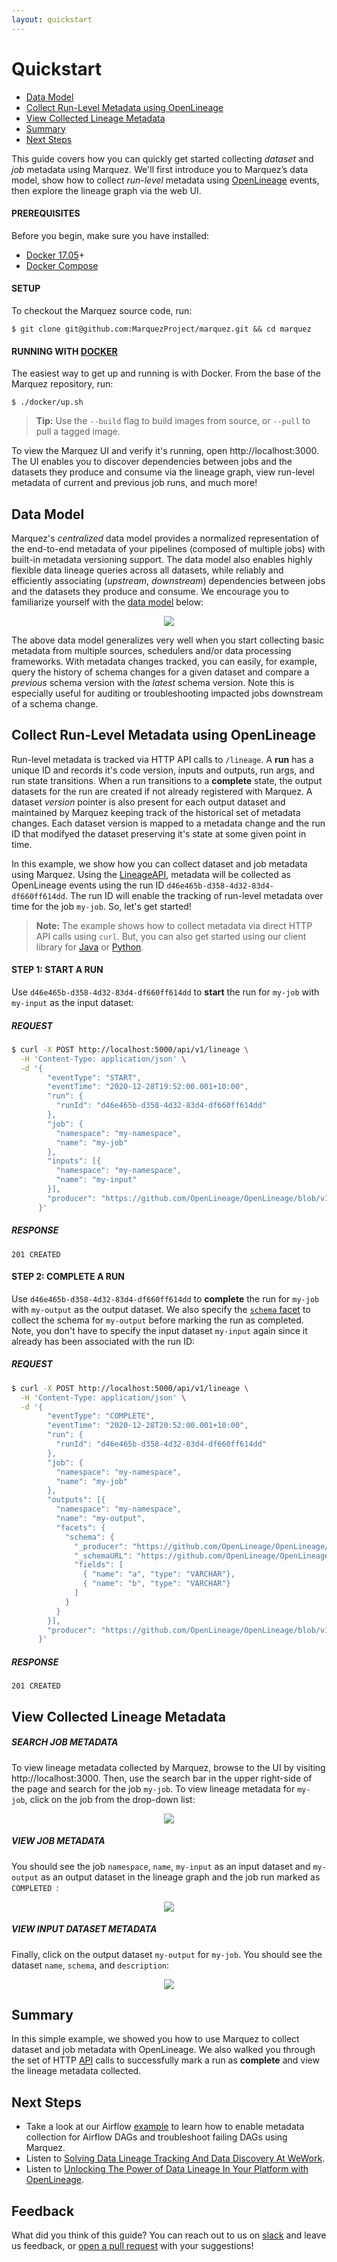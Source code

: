 ```yaml
---
layout: quickstart
---
```


# Quickstart

* [Data Model](#data-model)
* [Collect Run-Level Metadata using OpenLineage](#collect-run-level-metadata-using-openlineage)
* [View Collected Lineage Metadata](#view-collected-lineage-metadata)
* [Summary](#summary)
* [Next Steps](#next-steps)

This guide covers how you can quickly get started collecting _dataset_ and _job_ metadata using Marquez. We'll first introduce you to Marquez’s data model, show how to collect _run-level_ metadata using [OpenLineage](https://github.com/OpenLineage/OpenLineage) events, then explore the lineage graph via the web UI.

#### PREREQUISITES

Before you begin, make sure you have installed:

* [Docker 17.05](https://docs.docker.com/install)+
* [Docker Compose](https://docs.docker.com/compose/install)

#### SETUP

To checkout the Marquez source code, run:

```
$ git clone git@github.com:MarquezProject/marquez.git && cd marquez
```

#### RUNNING WITH [DOCKER](https://github.com/MarquezProject/marquez/blob/main/Dockerfile)

The easiest way to get up and running is with Docker. From the base of the Marquez repository, run:

```
$ ./docker/up.sh
```

> **Tip:** Use the `--build` flag to build images from source, or `--pull` to pull a tagged image.

To view the Marquez UI and verify it's running, open http://localhost:3000. The UI enables you to discover dependencies between jobs and the datasets they produce and consume via the lineage graph, view run-level metadata of current and previous job runs, and much more! 

## Data Model

Marquez's _centralized_ data model provides a normalized representation of the end-to-end metadata of your pipelines (composed of multiple jobs) with built-in metadata versioning support. The data model also enables highly flexible data lineage queries across all datasets, while reliably and efficiently associating (_upstream_, _downstream_) dependencies between jobs and the datasets they produce and consume. We encourage you to familiarize yourself with the [data model](https://marquezproject.github.io/marquez/#data-model) below:

<figure align="center">
  <img src="./assets/images/model.png">
</figure>

The above data model generalizes very well when you start collecting basic metadata from multiple sources, schedulers and/or data processing frameworks. With metadata changes tracked, you can easily, for example, query the history of schema changes for a given dataset and compare a _previous_ schema version with the _latest_ schema version. Note this is especially useful for auditing or troubleshooting impacted jobs downstream of a schema change.

## Collect Run-Level Metadata using OpenLineage

Run-level metadata is tracked via HTTP API calls to `/lineage`. A **run** has a unique ID and records it's code version, inputs and outputs, run args, and run state transitions. When a run transitions to a **complete** state, the output datasets for the run are created if not already registered with Marquez. A dataset _version_ pointer is also present for each output dataset and maintained by Marquez keeping track of the historical set of metadata changes. Each dataset version is mapped to a metadata change and the run ID that modifyed the dataset preserving it's state at some given point in time.

In this example, we show how you can collect dataset and job metadata using Marquez. Using the [LineageAPI](https://marquezproject.github.io/marquez/openapi.html#tag/Lineage), metadata will be collected as OpenLineage events using the run ID `d46e465b-d358-4d32-83d4-df660ff614dd`. The run ID will enable the tracking of run-level metadata over time for the job `my-job`. So, let's get started!

> **Note:** The example shows how to collect metadata via direct HTTP API calls using `curl`. But, you can also get started using our client library for [Java](https://github.com/MarquezProject/marquez/tree/main/clients/java) or [Python](https://github.com/MarquezProject/marquez/tree/main/clients/python).

#### STEP 1: START A RUN

Use `d46e465b-d358-4d32-83d4-df660ff614dd` to **start** the run for `my-job` with `my-input` as the input dataset:

##### REQUEST

```bash
$ curl -X POST http://localhost:5000/api/v1/lineage \
  -H 'Content-Type: application/json' \
  -d '{
        "eventType": "START",
        "eventTime": "2020-12-28T19:52:00.001+10:00",
        "run": {
          "runId": "d46e465b-d358-4d32-83d4-df660ff614dd"
        },
        "job": {
          "namespace": "my-namespace",
          "name": "my-job"
        },
        "inputs": [{
          "namespace": "my-namespace",
          "name": "my-input"
        }],  
        "producer": "https://github.com/OpenLineage/OpenLineage/blob/v1-0-0/client"
      }'
```

##### RESPONSE

`201 CREATED`

#### STEP 2: COMPLETE A RUN

Use `d46e465b-d358-4d32-83d4-df660ff614dd` to **complete** the run for `my-job` with `my-output` as the output dataset. We also specify the [`schema` facet](https://github.com/OpenLineage/OpenLineage/blob/main/spec/OpenLineage.md#dataset-facets) to collect the schema for `my-output` before marking the run as completed. Note, you don't have to specify the input dataset `my-input` again since it already has been associated with the run ID:

##### REQUEST

```bash
$ curl -X POST http://localhost:5000/api/v1/lineage \
  -H 'Content-Type: application/json' \
  -d '{
        "eventType": "COMPLETE",
        "eventTime": "2020-12-28T20:52:00.001+10:00",
        "run": {
          "runId": "d46e465b-d358-4d32-83d4-df660ff614dd"
        },
        "job": {
          "namespace": "my-namespace",
          "name": "my-job"
        },
        "outputs": [{
          "namespace": "my-namespace",
          "name": "my-output",
          "facets": {
            "schema": {
              "_producer": "https://github.com/OpenLineage/OpenLineage/blob/v1-0-0/client",
              "_schemaURL": "https://github.com/OpenLineage/OpenLineage/blob/v1-0-0/spec/OpenLineage.json#/definitions/SchemaDatasetFacet",
              "fields": [
                { "name": "a", "type": "VARCHAR"},
                { "name": "b", "type": "VARCHAR"}
              ]
            }
          }
        }],     
        "producer": "https://github.com/OpenLineage/OpenLineage/blob/v1-0-0/client"
      }'
```

##### RESPONSE

`201 CREATED`

## View Collected Lineage Metadata

##### SEARCH JOB METADATA

To view lineage metadata collected by Marquez, browse to the UI by visiting http://localhost:3000. Then, use the search bar in the upper right-side of the page and search for the job `my-job`. To view lineage metadata for `my-job`, click on the job from the drop-down list:

<figure align="center">
  <img src="./assets/images/search-view-job.png">
</figure>

##### VIEW JOB METADATA

You should see the job `namespace`, `name`, `my-input` as an input dataset and `my-output` as an output dataset in the lineage graph and the job run marked as `COMPLETED `: 

<figure align="center">
  <img src="./assets/images/tab-view-job-completed.png">
</figure>

##### VIEW INPUT DATASET METADATA

Finally, click on the output dataset `my-output` for `my-job`. You should see the dataset `name`, `schema`, and `description`:

<figure align="center">
  <img src="./assets/images/tab-view-dataset-output.png">
</figure>

## Summary

In this simple example, we showed you how to use Marquez to collect dataset and job metadata with OpenLineage. We also walked you through the set of HTTP [API](https://marquezproject.github.io/marquez/openapi.html) calls to successfully mark a run as **complete** and view the lineage metadata collected.

## Next Steps

* Take a look at our Airflow [example](https://github.com/MarquezProject/marquez/tree/main/examples/airflow) to learn how to enable metadata collection for Airflow DAGs and troubleshoot failing DAGs using Marquez.
* Listen to [Solving Data Lineage Tracking And Data Discovery At WeWork](https://www.dataengineeringpodcast.com/marquez-data-lineage-episode-111).
* Listen to [Unlocking The Power of Data Lineage In Your Platform with OpenLineage](https://www.dataengineeringpodcast.com/openlineage-data-lineage-specification-episode-187).

## Feedback

What did you think of this guide? You can reach out to us on [slack](http://bit.ly/MarquezSlack) and leave us feedback, or [open a pull request](https://github.com/MarquezProject/marquez/blob/main/CONTRIBUTING.md#submitting-a-pull-request) with your suggestions!  